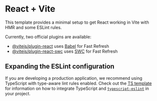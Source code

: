 # React + Vite

This template provides a minimal setup to get React working in Vite with HMR and some ESLint rules.

Currently, two official plugins are available:

- [@vitejs/plugin-react](https://github.com/vitejs/vite-plugin-react/blob/main/packages/plugin-react) uses [Babel](https://babeljs.io/) for Fast Refresh
- [@vitejs/plugin-react-swc](https://github.com/vitejs/vite-plugin-react/blob/main/packages/plugin-react-swc) uses [SWC](https://swc.rs/) for Fast Refresh

## Expanding the ESLint configuration

If you are developing a production application, we recommend using TypeScript with type-aware lint rules enabled. Check out the [TS template](https://github.com/vitejs/vite/tree/main/packages/create-vite/template-react-ts) for information on how to integrate TypeScript and [`typescript-eslint`](https://typescript-eslint.io) in your project.

<!-- components/ — все визуальные и интерактивные части интерфейса (разделены по папкам).
store/ — логика управления состоянием приложения (Redux).
utils/ — вспомогательные функции, которые можно использовать в разных частях приложения.
App.jsx, App.css, main.jsx — базовые файлы для запуска и оформления приложения. -->

<!-- Библиотека date-fns -->
<!-- Библиотека react-datepicker -->
